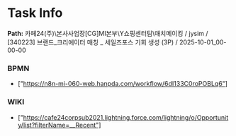 # Task Info

**Path:** 카페24(주)\본사사업장\[CG]MI본부\Y쇼핑센터팀\매치메이킹 / jysim / [340223] 브랜드_크리에이터 매칭 _ 세일즈포스 기회 생성 (3P) / 2025-10-01_00-00-00

### BPMN
- ["https://n8n-mi-060-web.hanpda.com/workflow/6dI133C0roPOBLq6"]

### WIKI
- ["https://cafe24corpsub2021.lightning.force.com/lightning/o/Opportunity/list?filterName=__Recent"]

